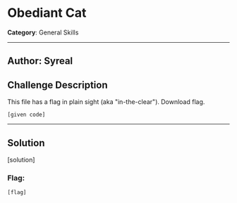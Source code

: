 # Obediant Cat

**Category**: General Skills

----

## Author: Syreal

## Challenge Description
This file has a flag in plain sight (aka "in-the-clear"). Download flag.

```
[given code]
```

----
## Solution

[solution]


### Flag:
```
[flag]
```


